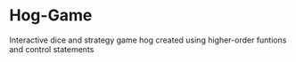 # Hog-Game
Interactive dice and strategy game hog created using higher-order funtions and control statements
